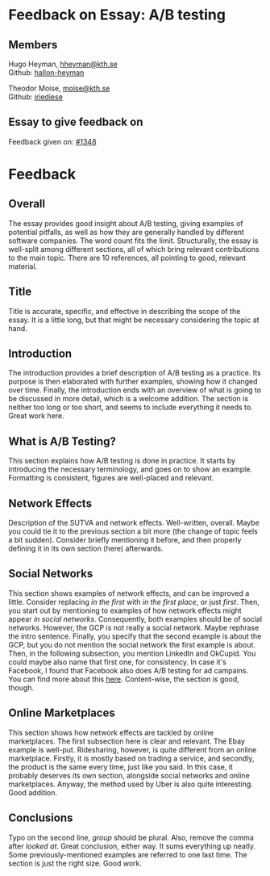 # Feedback on Essay: A/B testing #

## Members ##  
Hugo Heyman, hheyman@kth.se  
Github: [hallon-heyman](https://github.com/hallon-heyman)  

Theodor Moise, moise@kth.se  
Github: [iriediese](https://github.com/iriediese)  

## Essay to give feedback on ##  
Feedback given on: [#1348](https://github.com/KTH/devops-course/pull/1348)  

# Feedback
## Overall
The essay provides good insight about A/B testing, giving examples of potential pitfalls, as well as how they are generally handled by different software companies. The word count fits the limit. Structurally, the essay is well-split among different sections, all of which bring relevant contributions to the main topic. There are 10 references, all pointing to good, relevant material.

## Title
Title is accurate, specific, and effective in describing the scope of the essay. It is a little long, but that might be necessary considering the topic at hand.

## Introduction
The introduction provides a brief description of A/B testing as a practice. Its purpose is then elaborated with further examples, showing how it changed over time. Finally, the introduction ends with an overview of what is going to be discussed in more detail, which is a welcome addition. The section is neither too long or too short, and seems to include everything it needs to. Great work here.

## What is A/B Testing?
This section explains how A/B testing is done in practice. It starts by introducing the necessary terminology, and goes on to show an example. Formatting is consistent, figures are well-placed and relevant. 

## Network Effects
Description of the SUTVA and network effects. Well-written, overall. Maybe you could tie it to the previous section a bit more (the change of topic feels a bit sudden). Consider briefly mentioning it before, and then properly defining it in its own section (here) afterwards.

## Social Networks
This section shows examples of network effects, and can be improved a little. Consider replacing *in the first* with *in the first place*, or just *first*. Then, you start out by mentioning to examples of how network effects might appear *in social networks*. Consequently, both examples should be of social networks. However, the GCP is not really a social network. Maybe rephrase the intro sentence. Finally, you specify that the second example is about the GCP, but you do not mention the social network the first example is about. Then, in the following subsection, you mention LinkedIn and OkCupid. You could maybe also name that first one, for consistency. In case it's Facebook, I found that Facebook also does A/B testing for ad campains. You can find more about this [here](https://www.facebook.com/business/help/166313650471318?recommended_by=1738164643098669). Content-wise, the section is good, though.

## Online Marketplaces
This section shows how network effects are tackled by online marketplaces. The first subsection here is clear and relevant. The Ebay example is well-put. Ridesharing, however, is quite different from an online marketplace. Firstly, it is mostly based on trading a service, and secondly, the product is the same every time, just like you said. In this case, it probably deserves its own section, alongside social networks and online marketplaces. Anyway, the method used by Uber is also quite interesting. Good addition.

## Conclusions
Typo on the second line, *group* should be plural. Also, remove the comma after *looked at*. Great conclusion, either way. It sums everything up neatly. Some previously-mentioned examples are referred to one last time. The section is just the right size. Good work.
